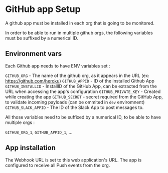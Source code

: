 # GitHub app Setup

A github app must be installed in each org that is going to be monitored.

In order to be able to run in multiple github orgs, the following variables must be suffixed by a numerical ID.

## Environment vars

Each Github app needs to have ENV variables set :

`GITHUB_ORG` - The name of the github org, as it appears in the URL (ex: <https://github.com/heroku>)
`GITHUB_APPID` - ID of the installed Github App
`GITHUB_INSTALLID` - InstallID of the GitHub App, can be extracted from the URL when accessing the app's configuration
`GITHUB_PRIVATE_KEY` - Created while creating the app
`GITHUB_SECRET` - secret required from the GitHub App, to validate incoming payloads (can be ommited in `dev` enviromnent)
`GITHUB_SLACK_APPID` - The ID of the Slack App to post messages to.

All those variables need to be suffixed by a numerical ID, to be able to have multiple orgs :

`GITHUB_ORG_1`, `GITHUB_APPID_1`, ...

## App installation

The Webhook URL is set to this web application's URL.
The app is configured to receive all Push events from the org.
